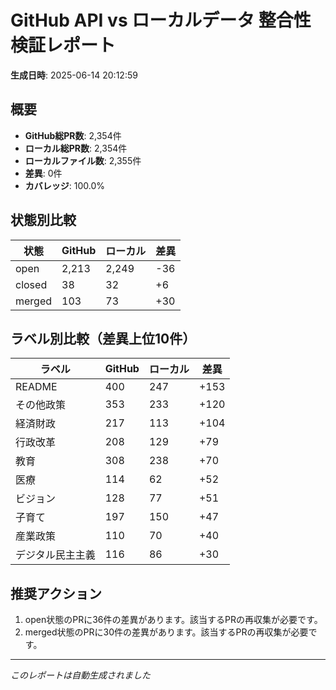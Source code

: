 # GitHub API vs ローカルデータ 整合性検証レポート

**生成日時**: 2025-06-14 20:12:59

## 概要

- **GitHub総PR数**: 2,354件
- **ローカル総PR数**: 2,354件
- **ローカルファイル数**: 2,355件
- **差異**: 0件
- **カバレッジ**: 100.0%

## 状態別比較

| 状態 | GitHub | ローカル | 差異 |
|------|--------|----------|------|
| open | 2,213 | 2,249 | -36 |
| closed | 38 | 32 | +6 |
| merged | 103 | 73 | +30 |

## ラベル別比較（差異上位10件）

| ラベル | GitHub | ローカル | 差異 |
|--------|--------|----------|------|
| README | 400 | 247 | +153 |
| その他政策 | 353 | 233 | +120 |
| 経済財政 | 217 | 113 | +104 |
| 行政改革 | 208 | 129 | +79 |
| 教育 | 308 | 238 | +70 |
| 医療 | 114 | 62 | +52 |
| ビジョン | 128 | 77 | +51 |
| 子育て | 197 | 150 | +47 |
| 産業政策 | 110 | 70 | +40 |
| デジタル民主主義 | 116 | 86 | +30 |

## 推奨アクション

1. open状態のPRに36件の差異があります。該当するPRの再収集が必要です。
2. merged状態のPRに30件の差異があります。該当するPRの再収集が必要です。

---
*このレポートは自動生成されました*